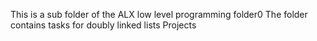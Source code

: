 This is a sub folder of the ALX low level programming folder0
The folder contains tasks for doubly linked lists Projects
